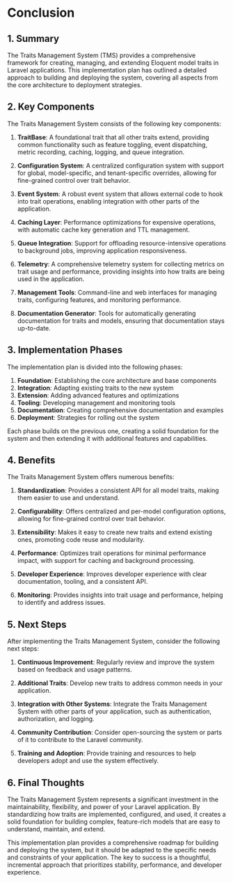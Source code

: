 # Conclusion

## 1. Summary

The Traits Management System (TMS) provides a comprehensive framework for creating, managing, and extending Eloquent model traits in Laravel applications. This implementation plan has outlined a detailed approach to building and deploying the system, covering all aspects from the core architecture to deployment strategies.

## 2. Key Components

The Traits Management System consists of the following key components:

1. **TraitBase**: A foundational trait that all other traits extend, providing common functionality such as feature toggling, event dispatching, metric recording, caching, logging, and queue integration.

2. **Configuration System**: A centralized configuration system with support for global, model-specific, and tenant-specific overrides, allowing for fine-grained control over trait behavior.

3. **Event System**: A robust event system that allows external code to hook into trait operations, enabling integration with other parts of the application.

4. **Caching Layer**: Performance optimizations for expensive operations, with automatic cache key generation and TTL management.

5. **Queue Integration**: Support for offloading resource-intensive operations to background jobs, improving application responsiveness.

6. **Telemetry**: A comprehensive telemetry system for collecting metrics on trait usage and performance, providing insights into how traits are being used in the application.

7. **Management Tools**: Command-line and web interfaces for managing traits, configuring features, and monitoring performance.

8. **Documentation Generator**: Tools for automatically generating documentation for traits and models, ensuring that documentation stays up-to-date.

## 3. Implementation Phases

The implementation plan is divided into the following phases:

1. **Foundation**: Establishing the core architecture and base components
2. **Integration**: Adapting existing traits to the new system
3. **Extension**: Adding advanced features and optimizations
4. **Tooling**: Developing management and monitoring tools
5. **Documentation**: Creating comprehensive documentation and examples
6. **Deployment**: Strategies for rolling out the system

Each phase builds on the previous one, creating a solid foundation for the system and then extending it with additional features and capabilities.

## 4. Benefits

The Traits Management System offers numerous benefits:

1. **Standardization**: Provides a consistent API for all model traits, making them easier to use and understand.

2. **Configurability**: Offers centralized and per-model configuration options, allowing for fine-grained control over trait behavior.

3. **Extensibility**: Makes it easy to create new traits and extend existing ones, promoting code reuse and modularity.

4. **Performance**: Optimizes trait operations for minimal performance impact, with support for caching and background processing.

5. **Developer Experience**: Improves developer experience with clear documentation, tooling, and a consistent API.

6. **Monitoring**: Provides insights into trait usage and performance, helping to identify and address issues.

## 5. Next Steps

After implementing the Traits Management System, consider the following next steps:

1. **Continuous Improvement**: Regularly review and improve the system based on feedback and usage patterns.

2. **Additional Traits**: Develop new traits to address common needs in your application.

3. **Integration with Other Systems**: Integrate the Traits Management System with other parts of your application, such as authentication, authorization, and logging.

4. **Community Contribution**: Consider open-sourcing the system or parts of it to contribute to the Laravel community.

5. **Training and Adoption**: Provide training and resources to help developers adopt and use the system effectively.

## 6. Final Thoughts

The Traits Management System represents a significant investment in the maintainability, flexibility, and power of your Laravel application. By standardizing how traits are implemented, configured, and used, it creates a solid foundation for building complex, feature-rich models that are easy to understand, maintain, and extend.

This implementation plan provides a comprehensive roadmap for building and deploying the system, but it should be adapted to the specific needs and constraints of your application. The key to success is a thoughtful, incremental approach that prioritizes stability, performance, and developer experience.
